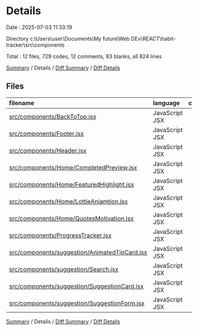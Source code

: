 # Details

Date : 2025-07-03 11:33:19

Directory c:\\Users\\user\\Documents\\My future\\Web DEv\\REACT\\habit-tracker\\src\\components

Total : 12 files,  729 codes, 12 comments, 83 blanks, all 824 lines

[Summary](results.md) / Details / [Diff Summary](diff.md) / [Diff Details](diff-details.md)

## Files
| filename | language | code | comment | blank | total |
| :--- | :--- | ---: | ---: | ---: | ---: |
| [src/components/BackToTop.jsx](/src/components/BackToTop.jsx) | JavaScript JSX | 28 | 0 | 7 | 35 |
| [src/components/Footer.jsx](/src/components/Footer.jsx) | JavaScript JSX | 47 | 0 | 6 | 53 |
| [src/components/Header.jsx](/src/components/Header.jsx) | JavaScript JSX | 114 | 4 | 11 | 129 |
| [src/components/Home/CompletedPreview.jsx](/src/components/Home/CompletedPreview.jsx) | JavaScript JSX | 33 | 0 | 5 | 38 |
| [src/components/Home/FeaturedHighlight.jsx](/src/components/Home/FeaturedHighlight.jsx) | JavaScript JSX | 55 | 5 | 3 | 63 |
| [src/components/Home/LottieAniamtion.jsx](/src/components/Home/LottieAniamtion.jsx) | JavaScript JSX | 10 | 0 | 3 | 13 |
| [src/components/Home/QuotesMotivation.jsx](/src/components/Home/QuotesMotivation.jsx) | JavaScript JSX | 74 | 0 | 10 | 84 |
| [src/components/ProgressTracker.jsx](/src/components/ProgressTracker.jsx) | JavaScript JSX | 43 | 0 | 3 | 46 |
| [src/components/suggestion/AnimatedTipCard.jsx](/src/components/suggestion/AnimatedTipCard.jsx) | JavaScript JSX | 66 | 0 | 7 | 73 |
| [src/components/suggestion/Search.jsx](/src/components/suggestion/Search.jsx) | JavaScript JSX | 33 | 0 | 4 | 37 |
| [src/components/suggestion/SuggestionCard.jsx](/src/components/suggestion/SuggestionCard.jsx) | JavaScript JSX | 124 | 0 | 12 | 136 |
| [src/components/suggestion/SuggestionForm.jsx](/src/components/suggestion/SuggestionForm.jsx) | JavaScript JSX | 102 | 3 | 12 | 117 |

[Summary](results.md) / Details / [Diff Summary](diff.md) / [Diff Details](diff-details.md)